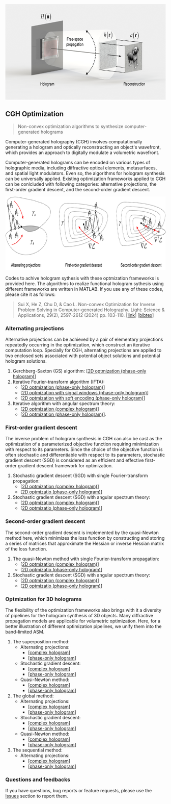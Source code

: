 <p align="center">
<img src="https://github.com/Sui00004/Optimization-algorithms-for-computer-generated-holography/blob/main/1_CGH.jpg", height="300">
</p>

## CGH Optimization
> Non-convex optimization algorithms to synthesize computer-generated holograms

Computer-generated holography (CGH) involves computationally generating a hologram and optically reconstructing an object's wavefront, which provides an approach to digitally modulate a volumetric wavefront. 

Computer-generated holograms can be encoded on various types of holographic media, including diffractive optical elements, metasurfaces, and spatial light modulators. Even so, the algorithms for hologram synthesis can be universally applied. Existing optimization frameworks applied to CGH can be conlcluded with following categories: alternative projections, the first-order gradient descent, and the second-order gradient descent.

<p align="center">
<img src="https://github.com/Sui00004/Optimization-algorithms-for-computer-generated-holography/blob/main/2_Frameworks.jpg", height="230">
</p>

Codes to achive hologram sythesis with these optmization frameworks is provided here. The algorithms to realize functional hologram sythesis using different frameworks are written in MATLAB. If you use any of these codes, please cite it as follows:

> Sui X, He Z, Chu D, & Cao L. Non-convex Optimization for Inverse Problem Solving in Computer-generated Holography. Light: Science & Applications, 29(2), 2597-2612 (2024) pp. 103-110. [[link](https://opg.optica.org/oe/fulltext.cfm?uri=oe-29-2-2597&id=446599)] [[bibtex](Inverse_CGH.bib)]

### Alternating projections
Alternative projections can be achieved by a pair of elementary projections repeatedly occurring in the optimization, which construct an iterative computation loop. Specially for CGH, alternating projections are applied to two enclosed sets associated with potential object solutions and potential hologram solutions. 

1. Gerchberg-Saxton (GS) algorithm: [[2D optmization (phase-only hologram)](https://github.com/Sui00004/Optimization-algorithms-for-computer-generated-holography/blob/main/Alternative%20projection/Main1_GS_2D_FFT_POH.m)]
2. Iterative Fourier-transform algorithm (IFTA):
   * [[2D optmization (phase-only hologram)](https://github.com/Sui00004/Optimization-algorithms-for-computer-generated-holography/blob/main/Alternative%20projection/Main2_IFTA_2D_FFT_POH.m)]
   * [[2D optmization with signal windows (phase-only hologram)](https://github.com/Sui00004/Optimization-algorithms-for-computer-generated-holography/blob/main/Alternative%20projection/Main3_IFTA_2D_signalwindow_FFT_2D_POH.m)]
   * [[2D optmization with soft encoding (phase-only hologram)](https://github.com/Sui00004/Optimization-algorithms-for-computer-generated-holography/blob/main/Alternative%20projection/Main4_IFTA_2D_soft_encoding_FFT_2D_POH.m)]
3. Iterative algorithm with angular spectrum theory:
   * [[2D optmization (complex hologram)](https://github.com/Sui00004/Optimization-algorithms-for-computer-generated-holography/blob/main/Alternative%20projection/Main5_IFTA_2D_Angularspectrum_CH.m)]
   * [[2D optmization (phase-only hologram)](https://github.com/Sui00004/Optimization-algorithms-for-computer-generated-holography/blob/main/Alternative%20projection/Main6_IFTA_2D_Angularspectrum_POH.m)].

### First-order gradient descent
The inverse problem of hologram synthesis in CGH can also be cast as the optimization of a parameterized objective function requiring minimization with respect to its parameters. Since the choice of the objective function is often stochastic and differentiable with respect to its parameters, stochastic gradient descent (SGD) is considered as an efficient and effective first-order gradient descent framework for optimization. 

1. Stochastic gradient descent (SGD) with single Fourier-transform propagation:
   * [[2D optmization (complex hologram)](https://github.com/Sui00004/Optimization-algorithms-for-computer-generated-holography/blob/main/SGD/Main2_SGD_2D_FFT_CH.m)]
   * [[2D optmizatio (phase-only hologram)](https://github.com/Sui00004/Optimization-algorithms-for-computer-generated-holography/blob/main/SGD/Main1_SGD_2D_FFT_POH.m)] 
3. Stochastic gradient descent (SGD) with angular spectrum theory:
   * [[2D optmization (complex hologram)](https://github.com/Sui00004/Optimization-algorithms-for-computer-generated-holography/blob/main/SGD/Main4_SGD_2D_Angularspectrum_CH.m)]
   * [[2D optmizatio (phase-only hologram)](https://github.com/Sui00004/Optimization-algorithms-for-computer-generated-holography/blob/main/SGD/Main3_SGD_2D_Angularspectrum_POH.m)]

### Second-order gradient descent
The second-order gradient descent is implemented by the quasi-Newton method here, which minimizes the loss function by constructing and storing a series of matrices that approximate the Hessian or inverse Hessian matrix of the loss function. 

1. The quasi-Newton method with single Fourier-transform propagation:
   * [[2D optmization (complex hologram)](https://github.com/Sui00004/Optimization-algorithms-for-computer-generated-holography/blob/main/Quasi-Newton/Main2_quasiNewton_2D_FFT_CH.m)]
   * [[2D optmizatio (phase-only hologram)](https://github.com/Sui00004/Optimization-algorithms-for-computer-generated-holography/blob/main/Quasi-Newton/Main1_quasiNewton_2D_FFT_POH.m)] 
2. Stochastic gradient descent (SGD) with angular spectrum theory:
   * [[2D optmization (complex hologram)](https://github.com/Sui00004/Optimization-algorithms-for-computer-generated-holography/blob/main/Quasi-Newton/Main4_quasiNewton_2D_Angularspectrum_CH.m)]
   * [[2D optmizatio (phase-only hologram)](https://github.com/Sui00004/Optimization-algorithms-for-computer-generated-holography/blob/main/Quasi-Newton/Main3_quasiNewton_2D_Angularspectrum_POH.m)]

### Optmization for 3D holograms
The flexibility of the optimization frameworks also brings with it a diversity of pipelines for the hologram synthesis of 3D objects. Many diffractive propagation models are applicable for volumetric optimization. Here, for a better illustration of different optimization pipelines, we unify them into the band-limited ASM.

1. The superposition method:
   * Alternating projections:
     - [[complex hologram](https://github.com/Sui00004/Optimization-algorithms-for-computer-generated-holography/blob/main/Alternative%20projection/Main9_Superposition3D_Angularspectrum_CH.m)]
     - [[phase-only hologram](https://github.com/Sui00004/Optimization-algorithms-for-computer-generated-holography/blob/main/Alternative%20projection/Main10_Superposition3D_Angularspectrum_POH.m)]
   * Stochastic gradient descent:
     - [[complex hologram](https://github.com/Sui00004/Optimization-algorithms-for-computer-generated-holography/blob/main/SGD/Main8_SGD_Superposition3D_Angularspectrum_CH.m)]
     - [[phase-only hologram](https://github.com/Sui00004/Optimization-algorithms-for-computer-generated-holography/blob/main/SGD/Main7_SGD_Superposition3D_Angularspectrum_POH.m)]
   * Quasi-Newton method:
     - [[complex hologram](https://github.com/Sui00004/Optimization-algorithms-for-computer-generated-holography/blob/main/Quasi-Newton/Main6_quasiNewton_superposition3D_Angularspectrum_CH.m)]
     - [[phase-only hologram](https://github.com/Sui00004/Optimization-algorithms-for-computer-generated-holography/blob/main/Quasi-Newton/Main5_quasiNewton_superposition3D_Angularspectrum_POH.m)]
2. The global method:
   * Alternating projections:
     - [[complex hologram](https://github.com/Sui00004/Optimization-algorithms-for-computer-generated-holography/blob/main/Alternative%20projection/Main11_Global3D_Angularspectrum_CH.m)]
     - [[phase-only hologram](https://github.com/Sui00004/Optimization-algorithms-for-computer-generated-holography/blob/main/Alternative%20projection/Main12_Global3D_Angularspectrum_POH.m)]
   * Stochastic gradient descent:
     - [[complex hologram](https://github.com/Sui00004/Optimization-algorithms-for-computer-generated-holography/blob/main/SGD/Main6_SGD_Global3D_angularspectrum_CH.m)]
     - [[phase-only hologram](https://github.com/Sui00004/Optimization-algorithms-for-computer-generated-holography/blob/main/SGD/Main5_SGD_Global3D_angularspectrum_POH.m)]
   * Quasi-Newton method:
     - [[complex hologram](https://github.com/Sui00004/Optimization-algorithms-for-computer-generated-holography/blob/main/Quasi-Newton/Main8_quasiNewton_global3D_Angularspectrum_CH.m)]
     - [[phase-only hologram](https://github.com/Sui00004/Optimization-algorithms-for-computer-generated-holography/blob/main/Quasi-Newton/Main7_quasiNewton_Global3D_Angularspectrum_POH.m)]  
3. The sequential method:
   * Alternating projections:
     - [[complex hologram](https://github.com/Sui00004/Optimization-algorithms-for-computer-generated-holography/blob/main/Alternative%20projection/Main7_Sequential3D_Angularspectrum_CH.m)]
     - [[phase-only hologram](https://github.com/Sui00004/Optimization-algorithms-for-computer-generated-holography/blob/main/Alternative%20projection/Main8_Sequential3D_Angularspectrum_POH.m)]

### Questions and feedbacks

If you have questions, bug reports or feature requests, please use the [Issues](https://github.com/disordered-photonics/celes/issues) section to report them.

